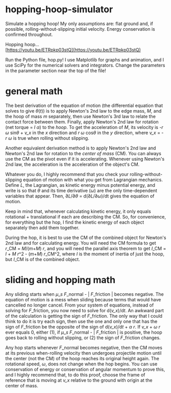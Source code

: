 # hopping-hoop-simulator
Simulate a hopping hoop! My only assumptions are: flat ground and, if possible, rolling-without-slipping initial velocity. Energy conservation is confirmed throughout.

Hopping hoop...  
[https://youtu.be/ETRpkp03stQ](https://youtu.be/ETRpkp03stQ)

Run the Python file, hop.py! I use Matplotlib for graphs and animation, and I use SciPy for the numerical solvers and integrators. Change the parameters in the parameter section near the top of the file!

# general math
The best derivation of the equation of motion (the differential equation that solves to give *θ*(*t*)) is to apply Newton's 2nd law to the edge mass, *M*, and the hoop of mass *m* separately, then use Newton's 3rd law to relate the contact force between them. Finally, apply Newton's 2nd law for rotation (net torque = *I* *α*) to the *hoop*. To get the acceleration of *M*, its velocity is -*r* *ω* sin*θ* + *v\_x* in the *x* direction and *r* *ω* cos*θ* in the *y* direction, where *v\_x* = - *r* *ω* is true when rolling without slipping.

Another equivalent derivation method is to apply Newton's 2nd law and Newton's 2nd law for rotation to the *center of mass* (CM). You can always use the CM as the pivot even if it is accelerating. Whenever using Newton's 2nd law, the acceleration is the acceleration of the object's CM. 

Whatever you do, I highly recommend that you check your rolling-without-slipping equation of motion with what you get from Lagrangian mechanics. Define *L*, the Lagrangian, as kinetic energy minus potential energy, and write is so that *θ* and its time derivative (*ω*) are the only time-dependent variables that appear. Then, ∂*L*/∂*θ* = d(∂*L*/∂*ω*)/dt gives the equation of motion.

Keep in mind that, whenever calculating kinetic energy, it only equals rotational + translational if each are describing the CM. So, for convenience, for everything but the hop, I find the kinetic energy of each object separately then add them together.

During the hop, it is best to use the CM of the combined object for Newton's 2nd law and for calculating energy. You will need the CM formula to get *r*\_CM = *M*/(*m*+*M*) *r*, and you will need the parallel axis theorem to get *I*\_CM = *I* + *M* *r*^2 - (*m*+*M*) *r*\_CM^2, where *I* is the moment of inertia of just the hoop, but *I*\_CM is of the combined object.

# sliding and hopping math
Any sliding starts when *μ*\_*s* *F*_normal - | *F*_friction | becomes negative. The equation of motion is a mess when sliding because terms that would have cancelled no longer cancel. From your system of equations, instead of solving for *F*_friction, you now need to solve for d(*v\_x*)/d*t*. An awkward part of the calculation is getting the sign of *F*_friction. The only way that I could think to do it is try each sign, then use the one and only one that has the sign of *F*_friction be the opposite of the sign of d(*v\_x*)/d*t* + *α* *r*. If *v\_x* + *ω* *r* ever equals 0, either (1), if *μ*\_*s* *F*_normal - | *F*_friction | is positive, the hoop goes back to rolling without slipping, or (2) the sign of *F*_friction changes.

Any hop starts whenever *F*_normal becomes negative, then the CM moves at its previous when-rolling velocity then undergoes projectile motion until the center (not the CM) of the hoop reaches its original height again. The rotational speed, *ω*, does not change when the hop begins. You can use conservation of energy or conservation of angular momentum to prove this, and I highly recommend that, to do this proof, choose the frame of reference that is moving at *v\_x* relative to the ground with origin at the center of mass.


